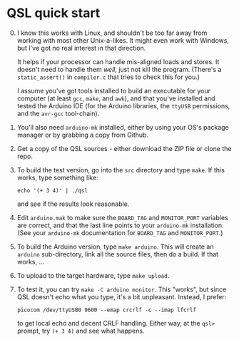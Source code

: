 # QSL quick start

0)  I know this works with Linux, and shouldn't be too far away from
    working with most other Unix-a-likes.  It might even work with
    Windows, but I've got no real interest in that direction.

    It helps if your processor can handle mis-aligned loads and
    stores.  It doesn't need to handle them _well_, just not kill the
    program.  (There's a `static_assert()` in `compiler.c` that
    tries to check this for you.)
    
    I assume you've got tools installed to build an executable
    for your computer (at least `gcc`, `make`, and `awk`), and
    that you've installed and tested the Arduino IDE (for the
    Arduino libraries, the `ttyUSB` permissions,  and the `avr-gcc`
    tool-chain).

1)  You'll also need `arduino-mk` installed, either by using your
    OS's package manager or by grabbing a copy from Github.

2)  Get a copy of the QSL sources - either download the ZIP file or
    clone the repo.

3)  To build the test version, go into the `src` directory and type
    `make`. If this works, type something like:

        echo '(+ 3 4)' | ./qsl

    and see if the results look reasonable.

4)  Edit `arduino.mak` to make sure the `BOARD_TAG` and `MONITOR_PORT`
    variables are correct, and that the last line points to your
    `arduino-mk` installation.  (See your `arduino-mk` documentation
    for `BOARD_TAG` and `MONITOR_PORT`.)

5)  To build the Arduino version, type `make arduino`.  This will
    create an `arduino` sub-directory, link all the source files, then
    do a build.  If that works, ...

6)  To upload to the target hardware, type `make upload`.

7)  To test it, you can try `make -C arduino monitor`.  This "works",
    but since QSL doesn't echo what you type, it's a bit unpleasant.
    Instead, I prefer:

        picocom /dev/ttyUSB0 9600 --emap crcrlf -c --imap lfcrlf

    to get local echo and decent CRLF handling.  Either way, at the
    `qsl>` prompt, try `(+ 3 4)` and see what happens.
